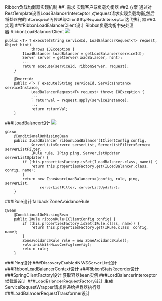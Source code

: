 Ribbon负载均衡器实现机制
##1.需求
实现客户端负载均衡器
##2.方案
通过对RestTemplate设置LoadBalancerInterceptor
对request请求实现负载均衡,然后将处理完的httprequest再传递给ClientHttpRequestInterceptor迭代执行器
##3.实现
###RibbonLoadBalancerClient设计
Ribbon负载均衡中央处理器:RibbonLoadBalancerClient
![](/Users/chris/xsource/uml/ribbon/RibbonLoadBalancerClient.png)
```
public <T> T execute(String serviceId, LoadBalancerRequest<T> request, Object hint)
			throws IOException {
		ILoadBalancer loadBalancer = getLoadBalancer(serviceId);
		Server server = getServer(loadBalancer, hint);
		...
		return execute(serviceId, ribbonServer, request);
	}

	@Override
	public <T> T execute(String serviceId, ServiceInstance serviceInstance,
			LoadBalancerRequest<T> request) throws IOException {
			...
			T returnVal = request.apply(serviceInstance);
			...
			return returnVal;
	}
```
###ILoadBalancer设计
![](/Users/chris/xsource/uml/ribbon/RibbonLoadBalancerClient.png)
```
@Bean
	@ConditionalOnMissingBean
	public ILoadBalancer ribbonLoadBalancer(IClientConfig config,
			ServerList<Server> serverList, ServerListFilter<Server> serverListFilter,
			IRule rule, IPing ping, ServerListUpdater serverListUpdater) {
		if (this.propertiesFactory.isSet(ILoadBalancer.class, name)) {
			return this.propertiesFactory.get(ILoadBalancer.class, config, name);
		}
		return new ZoneAwareLoadBalancer<>(config, rule, ping, serverList,
				serverListFilter, serverListUpdater);
	}
```

###IRule设计
fallback:ZoneAvoidanceRule
```
@Bean
	@ConditionalOnMissingBean
	public IRule ribbonRule(IClientConfig config) {
		if (this.propertiesFactory.isSet(IRule.class, name)) {
			return this.propertiesFactory.get(IRule.class, config, name);
		}
		ZoneAvoidanceRule rule = new ZoneAvoidanceRule();
		rule.initWithNiwsConfig(config);
		return rule;
	}
```
###IPing设计
###DiscoveryEnabledNIWSServerList设计
###RibbonLoadBalancerContext设计
###RibbonStatsRecorder设计
###SpringClientFactory设计
获取容器bean实例
###LoadBalancerInterceptor拦截器设计
###LoadBalancerRequestFactory设计
生成ServiceRequestWrapper请求传递给拦截器执行器
###LoadBalancerRequestTransformer设计

